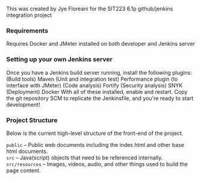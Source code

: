 This was created by Jye Floreani for the SIT223 6.1p github/jenkins integration project

### Requirements
Requires Docker and JMeter installed on both developer and Jenkins server

### Setting up your own Jenkins server
Once you have a Jenkins build server running, install the following plugins:
(Build tools) Maven
(Unit and integration test) Performance plugin (to interface with JMeter)
(Code analysis) Fortify
(Security analysis) SNYK
(Deployment) Docker
With all of these installed, enable and restart. Copy the git repository SCM to replicate the Jenkinsfile, and you're ready to start development!

### Project Structure
Below is the current high-level structure of the front-end of the project.

`public` – Public web documents including the index.html and other base html documents.<br />
`src` – Java(script) objects that need to be referenced internally.<br />
`src/resources` – Images, videos, audio, and other things used to build the page content.<br />
